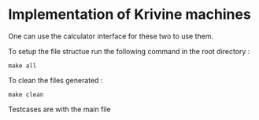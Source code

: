 # Implementation of Krivine machines 

One can use the calculator interface for these two to use them.

To setup the file structue run the following command in the root directory :

```
make all
```

To clean the files generated :
```
make clean
```
 
Testcases are with the main file

